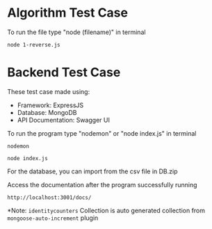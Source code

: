 # Algorithm Test Case
To run the file type "node (filename)" in terminal
```
node 1-reverse.js
```

# Backend Test Case
These test case made using:
 - Framework: ExpressJS
 - Database: MongoDB
 - API Documentation: Swagger UI

To run the program type "nodemon" or "node index.js" in terminal
```
nodemon
```
```
node index.js
```
For the database, you can import from the csv file in DB.zip

Access the documentation after the program successfully running
```
http://localhost:3001/docs/
```

*Note:
`identitycounters` Collection is auto generated collection from `mongoose-auto-increment` plugin
